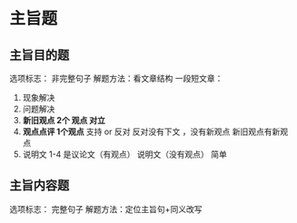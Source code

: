 # 主旨题
## 主旨目的题
选项标志： 非完整句子
解题方法：看文章结构
一段短文章：
1. 现象解决
2. 问题解决
3. **新旧观点 2个 观点 对立**  
4. **观点点评 1个观点**  支持 or 反对 反对没有下文 ，没有新观点 新旧观点有新观点
5. 说明文 1-4 是议论文（有观点）  说明文（没有观点） 简单
## 主旨内容题
选项标志： 完整句子
解题方法：定位主旨句+同义改写